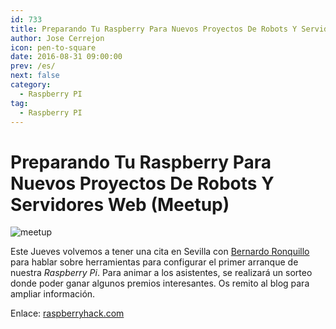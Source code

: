 ```yaml
---
id: 733
title: Preparando Tu Raspberry Para Nuevos Proyectos De Robots Y Servidores Web (Meetup)
author: Jose Cerrejon
icon: pen-to-square
date: 2016-08-31 09:00:00
prev: /es/
next: false
category:
  - Raspberry PI
tag:
  - Raspberry PI
---
```


# Preparando Tu Raspberry Para Nuevos Proyectos De Robots Y Servidores Web (Meetup)

![meetup](/images/2016/03/meetup.png)

Este Jueves volvemos a tener una cita en Sevilla con [Bernardo Ronquillo](https://twitter.com/brjapon) para hablar sobre herramientas para configurar el primer arranque de nuestra *Raspberry Pi*. Para animar a los asistentes, se realizará un sorteo donde poder ganar algunos premios interesantes. Os remito al blog para ampliar información.

Enlace: [raspberryhack.com](http://raspberryhack.com/meetup/preparando-tu-raspberry-para-nuevos-proyectos-de-robots-y-servidores-web)